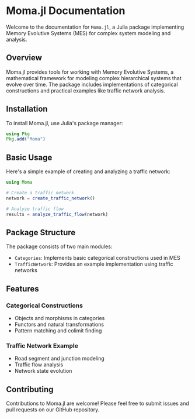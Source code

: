 # Moma.jl Documentation

Welcome to the documentation for `Moma.jl`, a Julia package implementing Memory Evolutive Systems (MES) for complex system modeling and analysis.

## Overview

Moma.jl provides tools for working with Memory Evolutive Systems, a mathematical framework for modeling complex hierarchical systems that evolve over time. The package includes implementations of categorical constructions and practical examples like traffic network analysis.

## Installation

To install Moma.jl, use Julia's package manager:

```julia
using Pkg
Pkg.add("Moma")
```

## Basic Usage

Here's a simple example of creating and analyzing a traffic network:

```julia
using Moma

# Create a traffic network
network = create_traffic_network()

# Analyze traffic flow
results = analyze_traffic_flow(network)
```

## Package Structure

The package consists of two main modules:

- `Categories`: Implements basic categorical constructions used in MES
- `TrafficNetwork`: Provides an example implementation using traffic networks

## Features

### Categorical Constructions

- Objects and morphisms in categories
- Functors and natural transformations
- Pattern matching and colimit finding

### Traffic Network Example

- Road segment and junction modeling
- Traffic flow analysis
- Network state evolution

## Contributing

Contributions to Moma.jl are welcome! Please feel free to submit issues and pull requests on our GitHub repository. 